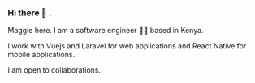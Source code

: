 ### Hi there 👋 . 

Maggie here. I am a software engineer 👩‍💻 based in Kenya. 

I work with Vuejs and Laravel for web applications and React Native for mobile applications.

I am open to collaborations. 


<!--
**margaretmwaura/margaretmwaura** is a ✨ _special_ ✨ repository because its `README.md` (this file) appears on your GitHub profile.

Here are some ideas to get you started:

- 🔭 I’m currently working on ...
- 🌱 I’m currently learning ...
- 👯 I’m looking to collaborate on ...
- 🤔 I’m looking for help with ...
- 💬 Ask me about ...
- 📫 How to reach me: ...
- 😄 Pronouns: ...
- ⚡ Fun fact: ...
-->
